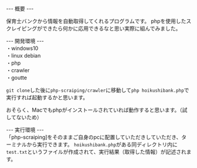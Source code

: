 

--- 概要 ---

保育士バンクから情報を自動取得してくれるプログラムです。
phpを使用したスクレイピングができたら何かに応用できるなと思い実際に組んでみました。

--- 開発環境 ---<br>
・windows10<br>
・linux debian<br>
・php<br>
・crawler<br>
・goutte</br>

```git clone```した後に```php-scraiping/crawler```に移動して```php hoikushibank.php```で実行すれば起動するかと思います。

おそらく、Macでもphpがインストールされていれば動作すると思います。（試してないため）

--- 実行環境 ---</br>
「php-scraiping]をそのままご自身のpcに配置していただきしていただき、ターミナルから実行できます。
```hoikushibank.php```がある同ディレクトリ内に```test.txt```というファイルが作成されて、実行結果（取得した情報）が記述されます。
